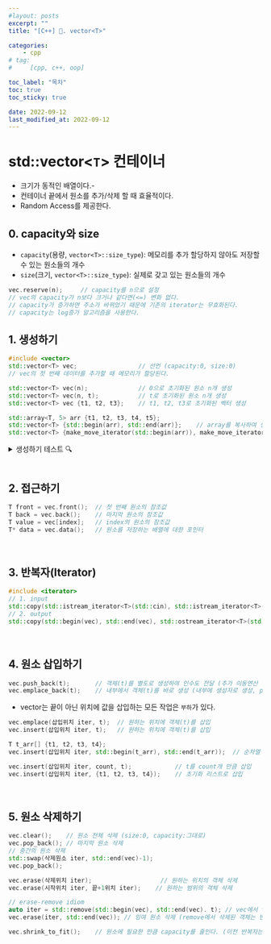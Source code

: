 ```yaml
---
#layout: posts
excerpt: ""
title: "[C++] 📂. vector<T>"

categories:
    - cpp
# tag:
#     [cpp, c++, oop]

toc_label: "목차"
toc: true
toc_sticky: true

date: 2022-09-12
last_modified_at: 2022-09-12
---
```


# std::vector\<`T`\> 컨테이너
* 크기가 동적인 배열이다.-
* 컨테이너 끝에서 원소를 추가/삭제 할 때 효율적이다.
* Random Access를 제공한다.
 
## 0. capacity와 size
* `capacity`(용량, `vector<T>::size_type`): 메모리를 추가 할당하지 않아도 저장할 수 있는 원소들의 개수
* `size`(크기, `vector<T>::size_type`): 실제로 갖고 있는 원소들의 개수
```c++
vec.reserve(n);     // capacity를 n으로 설정
// vec의 capacity가 n보다 크거나 같다면(<=) 변화 없다.
// capacity가 증가하면 주소가 바뀌었기 때문에 기존의 iterator는 무효화된다.
// capacity는 log증가 알고리즘을 사용한다.
```

## 1. 생성하기
```c++
#include <vector>
std::vector<T> vec;                 // 선언 (capacity:0, size:0)
// vec의 첫 번째 데이터를 추가할 때 메모리가 할당된다.

std::vector<T> vec(n);              // 0으로 초기화된 원소 n개 생성
std::vector<T> vec(n, t);           // t로 초기화된 원소 n개 생성
std::vector<T> vec {t1, t2, t3};    // t1, t2, t3로 초기화된 벡터 생성

std::array<T, 5> arr {t1, t2, t3, t4, t5};
std::vector<T> {std::begin(arr), std::end(arr)};    // array를 복사하여 생성 (arr값이 vec로 복사된다.)
std::vector<T> {make_move_iterator(std::begin(arr)), make_move_iterator(std::end(arr))};                // array를 이동하여 생성(arr값이 vec로 이동한다.)
```

<details>
<summary>생성하기 테스트 🔍</summary>
<div markdown="1">
# 1. vec.capacity(), vec.size() 테스트 </br>
# 2. 배열을 이용한 생성 원소 복사, 이동 테스트 </br>
</div>
</details>

<br>

## 2. 접근하기
```c++
T front = vec.front();  // 첫 번째 원소의 참조값
T back = vec.back();    // 마지막 원소의 참조값
T value = vec[index];   // index의 원소의 참조값
T* data = vec.data();   // 원소를 저장하는 배열에 대한 포인터
```
<br>

## 3. 반복자(Iterator)
```c++
#include <iterator>
// 1. input
std::copy(std::istream_iterator<T>(std::cin), std::istream_iterator<T>(), std::back_iterator(vec));
// 2. output
std::copy(std::begin(vec), std::end(vec), std::ostream_iterator<T>(std::cout, " "));
```

<br>

## 4. 원소 삽입하기
```c++
vec.push_back(t);       // 객제(t)를 별도로 생성하여 인수도 전달 (추가 이동연산 필요, r-value 참조)
vec.emplace_back(t);    // 내부에서 객체(t)를 바로 생성 (내부에 생성자로 생성, push_back보다 효율적이다.)
```
- vector는 끝이 아닌 위치에 값을 삽입하는 모든 작업은 `부하`가 있다.
```c++
vec.emplace(삽입위치 iter, t);  // 원하는 위치에 객체(t)를 삽입
vec.insert(삽입위치 iter, t);   // 원하는 위치에 객체(t)를 삽입

T t_arr[] {t1, t2, t3, t4};
vec.insert(삽입위치 iter, std::begin(t_arr), std::end(t_arr));  // 순차열 삽입

vec.insert(삽입위치 iter, count, t);            // t를 count개 만큼 삽입
vec.insert(삽입위치 iter, {t1, t2, t3, t4});    // 초기화 리스트로 삽입
```

<br>

## 5. 원소 삭제하기
```c++
vec.clear();    // 원소 전체 삭제 (size:0, capacity:그대로)
vec.pop_back(); // 마지막 원소 삭제
// 중간의 원소 삭제
std::swap(삭제원소 iter, std::end(vec)-1);
vec.pop_back();
```

```c++
vec.erase(삭제위치 iter);                   // 원하는 위치의 객체 삭제 
vec.erase(시작위치 iter, 끝+1위치 iter);    // 원하는 범위의 객체 삭제

// erase-remove idiom
auto iter = std::remove(std::begin(vec), std::end(vec). t); // vec에서 t와 같은 원소 삭제
vec.erase(iter, std::end(vec)); // 잉여 원소 삭제 (remove에서 삭제된 객체는 빈 객체로 존재한다.)
```

```c++
vec.shrink_to_fit();    // 원소에 필요한 만큼 capacity를 줄인다. (이전 반복자는 무효화 된다.)
```

<br>
